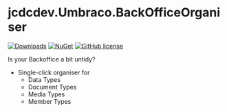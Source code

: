 # jcdcdev.Umbraco.BackOfficeOrganiser

[![Downloads](https://img.shields.io/nuget/dt/jcdcdev.Umbraco.BackOfficeOrganiser?color=cc9900)](https://www.nuget.org/packages/jcdcdev.Umbraco.BackOfficeOrganiser/)
[![NuGet](https://img.shields.io/nuget/vpre/jcdcdev.Umbraco.BackOfficeOrganiser?color=0273B3)](https://www.nuget.org/packages/jcdcdev.Umbraco.BackOfficeOrganiser)
[![GitHub license](https://img.shields.io/github/license/jcdcdev/jcdcdev.Umbraco.BackOfficeOrganiser?color=8AB803)](https://github.com/jcdcdev/jcdcdev.Umbraco.BackOfficeOrganiser/blob/main/LICENSE)

Is your Backoffice a bit untidy? 

- Single-click organiser for
  - Data Types
  - Document Types
  - Media Types
  - Member Types